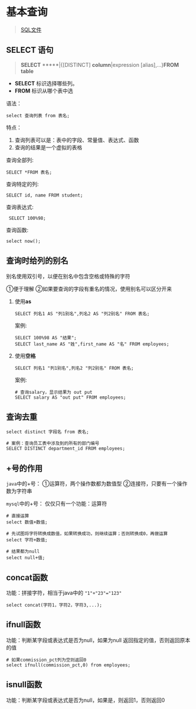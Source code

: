 # 基本查询

> [SQL文件](https://www.lanzous.com/i763iqf)

## SELECT 语句

> **SELECT** *****|{[DISTINCT] **column**|expression [alias],...}**FROM** **table**

- **SELECT** 标识选择哪些列。
- **FROM** 标识从哪个表中选

语法：

``` mysql
select 查询列表 from 表名;
```

特点：

1. 查询列表可以是：表中的字段、常量值、表达式、函数
2. 查询的结果是一个虚拟的表格

查询全部列:

``` mysql
SELECT *FROM 表名;
```

查询特定的列:

``` mysql
SELECT id, name FROM student;
```

查询表达式:

``` mysql
 SELECT 100%98;
```

查询函数:

``` mysql
select now();
```

## 查询时给列的别名

别名使用双引号，以便在别名中包含空格或特殊的字符

 ①便于理解
 ②如果要查询的字段有重名的情况，使用别名可以区分开来

1. 使用**as**

   ``` mysql
   SELECT 列名1 AS "列1别名",列名2 AS "列2别名" FROM 表名;
   ```

   案例:

   ``` mysql
   SELECT 100%98 AS "结果";
   SELECT last_name AS "姓",first_name AS "名" FROM employees;
   ```

2. 使用**空格**

   ``` mysql
   SELECT 列名1 "列1别名",列名2 "列2别名" FROM 表名;
   ```

   案例:

   ``` mysql
   # 查询salary，显示结果为 out put
   SELECT salary AS "out put" FROM employees;
   ```

   

## 查询去重

``` mysql
select distinct 字段名 from 表名;
```

``` mysql
# 案例：查询员工表中涉及到的所有的部门编号
SELECT DISTINCT department_id FROM employees;
```

## +号的作用

`java`中的+号：
①运算符，两个操作数都为数值型
②连接符，只要有一个操作数为字符串

`mysql`中的+号：
仅仅只有一个功能：运算符

``` mysql
# 直接运算
select 数值+数值;

# 先试图将字符转换成数值，如果转换成功，则继续运算；否则转换成0，再做运算
select 字符+数值;

# 结果都为null
select null+值;
```

## concat函数

功能：拼接字符，相当于java中的 `"1"+"23"="123"`

``` mysql
select concat(字符1，字符2，字符3,...);
```

## ifnull函数

功能：判断某字段或表达式是否为null，如果为null 返回指定的值，否则返回原本的值

``` mysql
# 如果commission_pct列为空则返回0
select ifnull(commission_pct,0) from employees;
```

## isnull函数

功能：判断某字段或表达式是否为null，如果是，则返回1，否则返回0